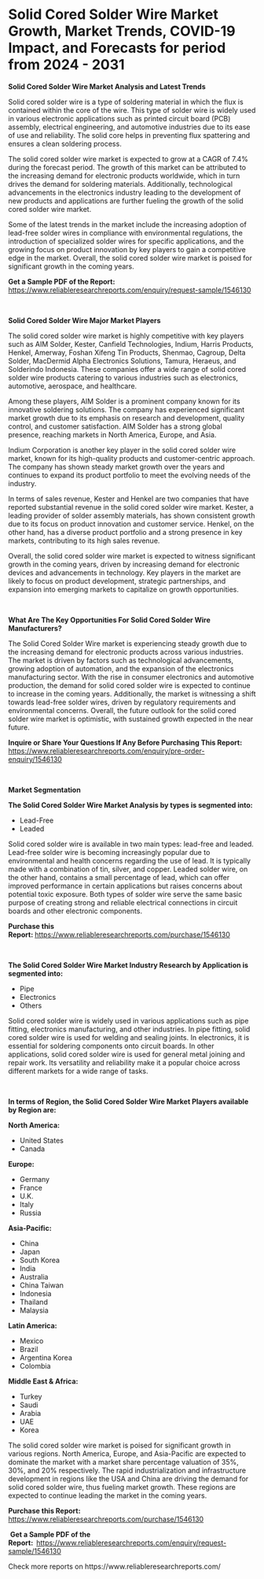 <p><h1>Solid Cored Solder Wire Market Growth, Market Trends, COVID-19 Impact, and Forecasts for period from 2024 - 2031</h1></p><p><strong>Solid Cored Solder Wire Market Analysis and Latest Trends</strong></p>
<p><p>Solid cored solder wire is a type of soldering material in which the flux is contained within the core of the wire. This type of solder wire is widely used in various electronic applications such as printed circuit board (PCB) assembly, electrical engineering, and automotive industries due to its ease of use and reliability. The solid core helps in preventing flux spattering and ensures a clean soldering process.</p><p>The solid cored solder wire market is expected to grow at a CAGR of 7.4% during the forecast period. The growth of this market can be attributed to the increasing demand for electronic products worldwide, which in turn drives the demand for soldering materials. Additionally, technological advancements in the electronics industry leading to the development of new products and applications are further fueling the growth of the solid cored solder wire market.</p><p>Some of the latest trends in the market include the increasing adoption of lead-free solder wires in compliance with environmental regulations, the introduction of specialized solder wires for specific applications, and the growing focus on product innovation by key players to gain a competitive edge in the market. Overall, the solid cored solder wire market is poised for significant growth in the coming years.</p></p>
<p><strong>Get a Sample PDF of the Report:&nbsp;</strong> <a href="https://www.reliableresearchreports.com/enquiry/request-sample/1546130">https://www.reliableresearchreports.com/enquiry/request-sample/1546130</a></p>
<p>&nbsp;</p>
<p><strong>Solid Cored Solder Wire Major Market Players</strong></p>
<p><p>The solid cored solder wire market is highly competitive with key players such as AIM Solder, Kester, Canfield Technologies, Indium, Harris Products, Henkel, Amerway, Foshan Xifeng Tin Products, Shenmao, Cagroup, Delta Solder, MacDermid Alpha Electronics Solutions, Tamura, Heraeus, and Solderindo Indonesia. These companies offer a wide range of solid cored solder wire products catering to various industries such as electronics, automotive, aerospace, and healthcare.</p><p>Among these players, AIM Solder is a prominent company known for its innovative soldering solutions. The company has experienced significant market growth due to its emphasis on research and development, quality control, and customer satisfaction. AIM Solder has a strong global presence, reaching markets in North America, Europe, and Asia.</p><p>Indium Corporation is another key player in the solid cored solder wire market, known for its high-quality products and customer-centric approach. The company has shown steady market growth over the years and continues to expand its product portfolio to meet the evolving needs of the industry.</p><p>In terms of sales revenue, Kester and Henkel are two companies that have reported substantial revenue in the solid cored solder wire market. Kester, a leading provider of solder assembly materials, has shown consistent growth due to its focus on product innovation and customer service. Henkel, on the other hand, has a diverse product portfolio and a strong presence in key markets, contributing to its high sales revenue.</p><p>Overall, the solid cored solder wire market is expected to witness significant growth in the coming years, driven by increasing demand for electronic devices and advancements in technology. Key players in the market are likely to focus on product development, strategic partnerships, and expansion into emerging markets to capitalize on growth opportunities.</p></p>
<p>&nbsp;</p>
<p><strong>What Are The Key Opportunities For Solid Cored Solder Wire Manufacturers?</strong></p>
<p><p>The Solid Cored Solder Wire market is experiencing steady growth due to the increasing demand for electronic products across various industries. The market is driven by factors such as technological advancements, growing adoption of automation, and the expansion of the electronics manufacturing sector. With the rise in consumer electronics and automotive production, the demand for solid cored solder wire is expected to continue to increase in the coming years. Additionally, the market is witnessing a shift towards lead-free solder wires, driven by regulatory requirements and environmental concerns. Overall, the future outlook for the solid cored solder wire market is optimistic, with sustained growth expected in the near future.</p></p>
<p><strong>Inquire or Share Your Questions If Any Before Purchasing This Report:</strong> <a href="https://www.reliableresearchreports.com/enquiry/pre-order-enquiry/1546130">https://www.reliableresearchreports.com/enquiry/pre-order-enquiry/1546130</a></p>
<p>&nbsp;</p>
<p><strong>Market Segmentation</strong></p>
<p><strong>The Solid Cored Solder Wire Market Analysis by types is segmented into:</strong></p>
<p><ul><li>Lead-Free</li><li>Leaded</li></ul></p>
<p><p>Solid cored solder wire is available in two main types: lead-free and leaded. Lead-free solder wire is becoming increasingly popular due to environmental and health concerns regarding the use of lead. It is typically made with a combination of tin, silver, and copper. Leaded solder wire, on the other hand, contains a small percentage of lead, which can offer improved performance in certain applications but raises concerns about potential toxic exposure. Both types of solder wire serve the same basic purpose of creating strong and reliable electrical connections in circuit boards and other electronic components.</p></p>
<p><strong>Purchase this Report:&nbsp;</strong><a href="https://www.reliableresearchreports.com/purchase/1546130">https://www.reliableresearchreports.com/purchase/1546130</a></p>
<p>&nbsp;</p>
<p><strong>The Solid Cored Solder Wire Market Industry Research by Application is segmented into:</strong></p>
<p><ul><li>Pipe</li><li>Electronics</li><li>Others</li></ul></p>
<p><p>Solid cored solder wire is widely used in various applications such as pipe fitting, electronics manufacturing, and other industries. In pipe fitting, solid cored solder wire is used for welding and sealing joints. In electronics, it is essential for soldering components onto circuit boards. In other applications, solid cored solder wire is used for general metal joining and repair work. Its versatility and reliability make it a popular choice across different markets for a wide range of tasks.</p></p>
<p>&nbsp;</p>
<p><strong>In terms of Region, the Solid Cored Solder Wire Market Players available by Region are:</strong></p>
<p>
    <p> <strong> North America: </strong>
        <ul>
            <li>United States</li>
            <li>Canada</li>
        </ul>
        </p> 
    <p> <strong> Europe: </strong>
        <ul>
            <li>Germany</li>
            <li>France</li>
            <li>U.K.</li>
            <li>Italy</li>
            <li>Russia</li>
        </ul>
        </p> 
    <p> <strong> Asia-Pacific: </strong>
        <ul>
            <li>China</li>
            <li>Japan</li>
            <li>South Korea</li>
            <li>India</li>
            <li>Australia</li>
            <li>China Taiwan</li>
            <li>Indonesia</li>
            <li>Thailand</li>
            <li>Malaysia</li>
        </ul>
        </p> 
    <p> <strong> Latin America: </strong>
        <ul>
            <li>Mexico</li>
            <li>Brazil</li>
            <li>Argentina Korea</li>
            <li>Colombia</li>
        </ul>
        </p> 
    <p> <strong> Middle East & Africa: </strong>
        <ul>
            <li>Turkey</li>
            <li>Saudi</li>
            <li>Arabia</li>
            <li>UAE</li>
            <li>Korea</li>
        </ul>
    </p>
    </p>
<p><p>The solid cored solder wire market is poised for significant growth in various regions. North America, Europe, and Asia-Pacific are expected to dominate the market with a market share percentage valuation of 35%, 30%, and 20% respectively. The rapid industrialization and infrastructure development in regions like the USA and China are driving the demand for solid cored solder wire, thus fueling market growth. These regions are expected to continue leading the market in the coming years.</p></p>
<p><strong>Purchase this Report: </strong><a href="https://www.reliableresearchreports.com/purchase/1546130">https://www.reliableresearchreports.com/purchase/1546130</a></p>
<p>&nbsp;<strong>Get a Sample PDF of the Report:&nbsp;&nbsp;</strong><a href="https://www.reliableresearchreports.com/enquiry/request-sample/1546130">https://www.reliableresearchreports.com/enquiry/request-sample/1546130</a></p>
<p><strong></strong></p>
<p>Check more reports on https://www.reliableresearchreports.com/</p>